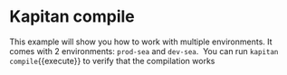 # Kapitan compile

This example will show you how to work with multiple environments. It comes with 2 environments: `prod-sea` and `dev-sea`. 
You can run `kapitan compile`{{execute}} to verify that the compilation works
